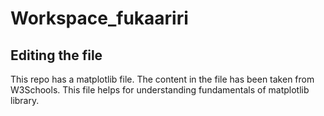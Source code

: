 # Workspace_fukaariri

## Editing the file
This repo has a matplotlib file. The content in the file has been taken from W3Schools. This file helps for understanding fundamentals of matplotlib library.
